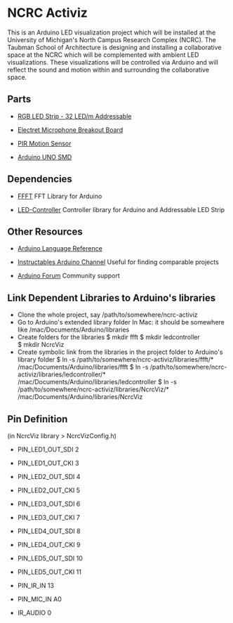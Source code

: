 NCRC Activiz
=================

This is an Arduino LED visualization project which will be installed at
the University of Michigan's North Campus Research Complex (NCRC). The Taubman
School of Architecture is designing and installing a collaborative space
at the NCRC which will be complemented with ambient LED visualizations.
These visualizations will be controlled via Arduino and will reflect the
sound and motion within and surrounding the collaborative space.

Parts
-----------

+ [RGB LED Strip - 32 LED/m Addressable](http://www.sparkfun.com/products/10312) 

+ [Electret Microphone Breakout Board](http://www.pololu.com/catalog/product/1620)

+ [PIR Motion Sensor](http://www.sparkfun.com/products/8630)

+ [Arduino UNO SMD](http://arduino.cc/en/Main/ArduinoBoardUnoSMD) 

Dependencies
-----------

+ [FFFT](http://code.google.com/p/<noframes></noframes>euroelec/downloads/list)
FFT Library for Arduino

+ [LED-Controller](https://github.com/markfickett/LED-Controller)
Controller library for Arduino and Addressable LED Strip

Other Resources
-----------

+ [Arduino Language Reference](http://arduino.cc/it/Reference/HomePage)

+ [Instructables Arduino
  Channel](http://www.instructables.com/tag/type-id/category-technology/channel-arduino/)
  Useful for finding comparable projects

+ [Arduino Forum](http://www.arduino.cc/cgi-bin/yabb2/YaBB.pl)
Community support

Link Dependent Libraries to Arduino's libraries 
-----------------------------------------------
+ Clone the whole project, say /path/to/somewhere/ncrc-activiz
+ Go to Arduino's extended library folder
	In Mac: it should be somewhere like
	/mac/Documents/Arduino/libraries
+ Create folders for the libraries
	$ mkdir ffft
	$ mkdir ledcontroller	
	$ mkdir NcrcViz
+ Create symbolic link from the libraries in the project folder to Arduino's library folder
	$ ln -s /path/to/somewhere/ncrc-activiz/libraries/ffft/* /mac/Documents/Arduino/libraries/ffft
	$ ln -s /path/to/somewhere/ncrc-activiz/libraries/ledcontroller/* /mac/Documents/Arduino/libraries/ledcontroller
	$ ln -s /path/to/somewhere/ncrc-activiz/libraries/NcrcViz/* /mac/Documents/Arduino/libraries/NcrcViz

Pin Definition
--------------
(in NcrcViz library > NcrcVizConfig.h)

+ PIN_LED1_OUT_SDI 2
+ PIN_LED1_OUT_CKI 3
+ PIN_LED2_OUT_SDI 4
+ PIN_LED2_OUT_CKI 5
+ PIN_LED3_OUT_SDI 6
+ PIN_LED3_OUT_CKI 7
+ PIN_LED4_OUT_SDI 8
+ PIN_LED4_OUT_CKI 9
+ PIN_LED5_OUT_SDI 10
+ PIN_LED5_OUT_CKI 11

+ PIN_IR_IN 13
+ PIN_MIC_IN A0
+ IR_AUDIO 0
